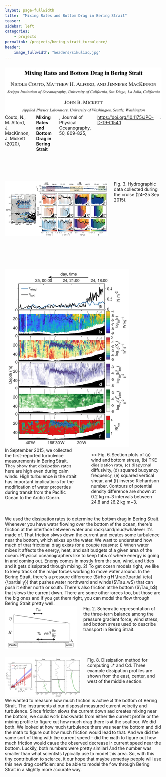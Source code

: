 ```yaml
---
layout: page-fullwidth
title:  "Mixing Rates and Bottom Drag in Bering Strait"
teaser:
sidebar: left
categories:
    - projects
permalink: /projects/bering_strait_turbulence/
header:
    image_fullwidth: "headers/sikuliaq.jpg"
---
```


<h3> </h3>

<!-- PAPER TITLE -->
<div class="row">

  <div class="large-3 columns">    
      <img src="https://github.com/nicolecouto/nicolecouto.github.io/blob/master/images/page_thumbnails/bering_strait_paper_thumb.jpg?raw=true">
  </div>

  <div class="large-8 columns">
  Couto, N., M. Alford, J. MacKinnon, J. Mickett (2020), <b>Mixing Rates and Bottom Drag in Bering Strait</b>, Journal of Physical Oceanography, 50, 809-825, <a href='https://journals.ametsoc.org/doi/full/10.1175/JPO-D-19-0154.1'>https://doi.org/10.1175/JPO-D-19-0154.1</a>.
  </div>

</div>


<h3> </h3>
<br> <br/>


<!-- SECTION FIGURES -->
<div class="row">


  <div class="large-2 columns">
<h3></h3>
  </div>

  <div class="large-8 columns">    
      <a><img src="https://github.com/nicolecouto/nicolecouto.github.io/blob/master/images/fig3.jpg?raw=true"></a>
      Fig. 3. Hydrographic data collected during the cruise (24–25 Sep 2015).
  </div>


  <div class="large-2 columns">
  <h3></h3>   
  </div>

</div>






<br> <br/>

<!-- TEXT BLOCK #1 -->
<div class="row">

  <div class="large-6 columns">    
     <a>       <img src="https://github.com/nicolecouto/nicolecouto.github.io/blob/master/images/fig6.jpg?raw=true" width="400"> </a>

  </div>

  <div class="large-6 columns">
  In September 2015, we collected the first-reported turbulence measurements in Bering Strait. They show that dissipation rates here are high even during calm winds. High turbulence in the strait has important implications for the modification of water properties during transit from the Pacific Ocean to the Arctic Ocean.

  <h2></h2>

<< Fig. 6. Section plots of (a) wind and bottom stress, (b) TKE dissipation rate, (c) diapycnal diffusivity, (d) squared buoyancy frequency, (e) squared vertical shear, and (f) inverse Richardson number. Contours of potential density difference are shown at 0.2 kg m−3 intervals between 24.8 and 26.2 kg m−3.
  </div>

</div>


<h3> </h3>


<!-- TEXT BLOCK #2 -->
<div class="row">
  <div class="large-6 columns">    
We used the dissipation rates to determine the bottom drag in Bering Strait.
Whenever you have water flowing over the bottom of the ocean, there's friction at the interface between water and rock/sand/mud/whatever it's made of. That friction slows down the current and creates some turbulence near the bottom, which mixes up the water. We want to understand how much of that frictional drag exists for a couple reasons: 1) When water mixes it affects the energy, heat, and salt budgets of a given area of the ocean. Physical oceanographers like to keep tabs of where energy is going in and coming out. Energy comes in mostly from the sun, wind, and tides and it gets dissipated through mixing. 2) To get ocean models right, we like to keep track of the major forces working to move water around. In the Bering Strait, there's a pressure difference ($\rho g H \frac{\partial \eta}{\partial y}) that pushes water northward and winds ($\Tau_w$) that can push it either north or south. There's also friction at the bottom ($\Tau_b$) that slows the current down. There are some other forces too, but those are the big ones and if you get them right, you can model the flow through Bering Strait pretty well.
  </div>
  <div class="large-6 columns">
       <a>       <img src="https://github.com/nicolecouto/nicolecouto.github.io/blob/master/images/fig2.jpg?raw=true"> </a> Fig. 2. Schematic representation of the three-term balance among the pressure gradient force, wind stress, and bottom stress used to describe transport in Bering Strait.
  </div>
</div>

<h3> </h3>

<!-- TEXT BLOCK #3 -->

<div class="row">
  <div class="large-6 columns">    
       <a> <img src="https://github.com/nicolecouto/nicolecouto.github.io/blob/master/images/fig8.jpg?raw=true"> </a> Fig. 8. Dissipation method for computing u* and Cd. Three example dissipation profiles are shown from the east, center, and west of the middle section.
  </div>
  <div class="large-6 columns">
We wanted to measure how much friction is active at the bottom of Bering Strait. The instruments at our disposal measured current velocity and turbulence. Since friction slows the current down and creates mixing near the bottom, we could work backwards from either the current profile or the mixing profile to figure out how much drag there is at the seafloor. We did both. We looked at how much turbulence there was near the bottom and did the math to figure out how much friction would lead to that. And we did the same sort of thing with the current speed - did the math to figure out how much friction would cause the observed decrease in current speed near the bottom. Luckily, both numbers were pretty similar! And the number was smaller than what scientists typically use to model this area. So, with this tiny contribution to science, it our hope that maybe someday people will use this new drag coefficient and be able to model the flow through Bering Strait in a slightly more accurate way.
  </div>
</div>

<br> <br/>
